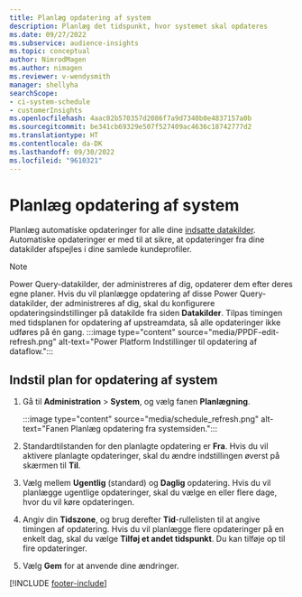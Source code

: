 ```yaml
---
title: Planlæg opdatering af system
description: Planlæg det tidspunkt, hvor systemet skal opdateres
ms.date: 09/27/2022
ms.subservice: audience-insights
ms.topic: conceptual
author: NimrodMagen
ms.author: nimagen
ms.reviewer: v-wendysmith
manager: shellyha
searchScope:
- ci-system-schedule
- customerInsights
ms.openlocfilehash: 4aac02b570357d2086f7a9d7340b0e4837157a0b
ms.sourcegitcommit: be341cb69329e507f527409ac4636c18742777d2
ms.translationtype: HT
ms.contentlocale: da-DK
ms.lasthandoff: 09/30/2022
ms.locfileid: "9610321"
---
```

# <a name="schedule-system-refresh"></a>Planlæg opdatering af system

Planlæg automatiske opdateringer for alle dine [indsatte datakilder](data-sources.md). Automatiske opdateringer er med til at sikre, at opdateringer fra dine datakilder afspejles i dine samlede kundeprofiler.

> [!NOTE]
> Power Query-datakilder, der administreres af dig, opdaterer dem efter deres egne planer. Hvis du vil planlægge opdatering af disse Power Query-datakilder, der administreres af dig, skal du konfigurere opdateringsindstillinger på datakilde fra siden **Datakilder**. Tilpas timingen med tidsplanen for opdatering af upstreamdata, så alle opdateringer ikke udføres på én gang.
> :::image type="content" source="media/PPDF-edit-refresh.png" alt-text="Power Platform Indstillinger til opdatering af dataflow.":::

## <a name="set-system-refresh-schedule"></a>Indstil plan for opdatering af system

1. Gå til **Administration** > **System**, og vælg fanen **Planlægning**.

   :::image type="content" source="media/schedule_refresh.png" alt-text="Fanen Planlæg opdatering fra systemsiden.":::

1. Standardtilstanden for den planlagte opdatering er **Fra**. Hvis du vil aktivere planlagte opdateringer, skal du ændre indstillingen øverst på skærmen til **Til**.

1. Vælg mellem **Ugentlig** (standard) og **Daglig** opdatering. Hvis du vil planlægge ugentlige opdateringer, skal du vælge en eller flere dage, hvor du vil køre opdateringen.

1. Angiv din **Tidszone**, og brug derefter **Tid**-rullelisten til at angive timingen af opdatering. Hvis du vil planlægge flere opdateringer på en enkelt dag, skal du vælge **Tilføj et andet tidspunkt**. Du kan tilføje op til fire opdateringer.

1. Vælg **Gem** for at anvende dine ændringer.

[!INCLUDE [footer-include](includes/footer-banner.md)]
